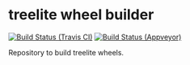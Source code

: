 treelite wheel builder
======================

[![Build Status (Travis CI)](https://api.travis-ci.org/hcho3/treelite-wheels.svg?branch=master)](https://travis-ci.org/hcho3/treelite-wheels)
[![Build Status (Appveyor)](https://ci.appveyor.com/api/projects/status/1rw7jxn4355xa3xc/branch/master?svg=true)](https://ci.appveyor.com/project/hcho3/treelite-wheels)

Repository to build treelite wheels.
